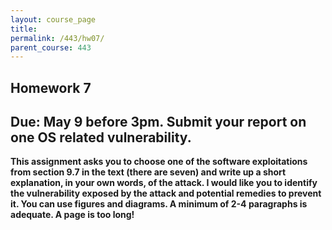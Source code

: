 ```yaml
---
layout: course_page
title: 
permalink: /443/hw07/
parent_course: 443
---
```


Homework 7
----

Due: May 9 before 3pm. Submit your report on one OS related vulnerability.
----

**This assignment asks you to choose one of the software exploitations from section 9.7 in the text (there are seven) and write up a short explanation, in your own words, of the attack. I would like you to identify the vulnerability exposed by the attack and potential remedies to prevent it. You can use figures and diagrams. A minimum of 2-4 paragraphs is adequate. A page is too long!**
 